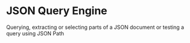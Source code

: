 # JSON Query Engine
Querying, extracting or selecting parts of a JSON document or testing a query using JSON Path
